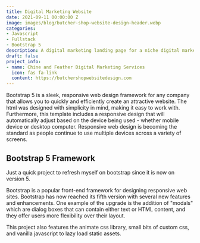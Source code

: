 ```yaml
---
title: Digital Marketing Website
date: 2021-09-11 00:00:00 Z
image: images/blog/butcher-shop-website-design-header.webp
categories:
- Javascript
- Fullstack
- Bootstrap 5
description: A digital marketing landing page for a niche digital marketing agency
draft: false
project_info:
- name: Chine and Feather Digital Marketing Services
  icon: fas fa-link
  content: https://butchershopwebsitedesign.com
---
```


Bootstrap 5 is a sleek, responsive web design framework for any company that allows you to quickly and efficiently create an attractive website. The html was designed with simplicity in mind, making it easy to work with. Furthermore, this template includes a responsive design that will automatically adjust based on the device being used - whether mobile device or desktop computer. Responsive web design is becoming the standard as people continue to use multiple devices across a variety of screens.

## Bootstrap 5 Framework

Just a quick project to refresh myself on bootstrap since it is now on version 5. 

Bootstrap is a popular front-end framework for designing responsive web sites. Bootstrap has now reached its fifth version with several new features and enhancements. One example of the upgrade is the addition of "modals" which are dialog boxes that can contain either text or HTML content, and they offer users more flexibility over their layout.


This project also features the animate css library, small bits of custom css, and vanilla javascript to lazy load static assets.  